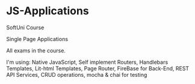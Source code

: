 # JS-Applications
SoftUni Course

Single Page Applications

All exams in the course.

I'm using: Native JavaScript, Self implement Routers, Handlebars Templates, Lit-html Templates, Page Router, FireBase for Back-End, REST API Services, CRUD operations, mocha & chai for testing
